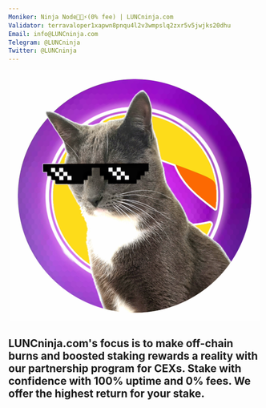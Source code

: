 ```yaml
---
Moniker: Ninja Node🥷🏼⚡(0% fee) | LUNCninja.com
Validator: terravaloper1xapwn8pnqu4l2v3wmpslq2zxr5v5jwjks20dhu
Email: info@LUNCninja.com
Telegram: @LUNCninja
Twitter: @LUNCninja
---
```


<p align="center">
  <img src="logo.png" width="500" height="500">
</p>

## LUNCninja.com's focus is to make off-chain burns and boosted staking rewards a reality with our partnership program for CEXs. Stake with confidence with 100% uptime and 0% fees. We offer the highest return for your stake.
